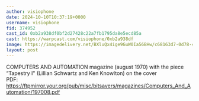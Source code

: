 ```yaml
---
author: visiophone
date: 2024-10-10T10:37:19+0000
username: visiophone
fid: 374952
cast_id: 0xb2a938df0bf2d27428c22a7fb1795da8e5ecd85a
cast: https://warpcast.com/visiophone/0xb2a938df
image: https://imagedelivery.net/BXluQx4ige9GuW0Ia56BHw/c68163d7-0d78-44a0-a156-c376ca74d100/original
layout: post
---
```

COMPUTERS AND AUTOMATION magazine (august 1970) with the piece “Tapestry I" (Lillian Schwartz and Ken Knowlton) on the cover  
PDF: https://ftpmirror.your.org/pub/misc/bitsavers/magazines/Computers_And_Automation/197008.pdf  

<img src='https://imagedelivery.net/BXluQx4ige9GuW0Ia56BHw/c68163d7-0d78-44a0-a156-c376ca74d100/original' alt='' referrerpolicy='no-referrer'/>